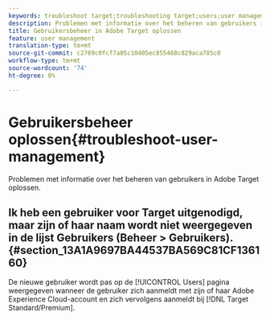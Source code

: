 ```yaml
---
keywords: troubleshoot target;troubleshooting target;users;user management
description: Problemen met informatie over het beheren van gebruikers in Adobe Target oplossen.
title: Gebruikersbeheer in Adobe Target oplossen
feature: user management
translation-type: tm+mt
source-git-commit: c2769c0fcf7a05c10405ec855468c829aca785c0
workflow-type: tm+mt
source-wordcount: '74'
ht-degree: 0%

---
```



# Gebruikersbeheer oplossen{#troubleshoot-user-management}

Problemen met informatie over het beheren van gebruikers in Adobe Target oplossen.

## Ik heb een gebruiker voor Target uitgenodigd, maar zijn of haar naam wordt niet weergegeven in de lijst Gebruikers (Beheer > Gebruikers). {#section_13A1A9697BA44537BA569C81CF136160}

De nieuwe gebruiker wordt pas op de [!UICONTROL Users] pagina weergegeven wanneer de gebruiker zich aanmeldt met zijn of haar Adobe Experience Cloud-account en zich vervolgens aanmeldt bij [!DNL Target Standard/Premium].